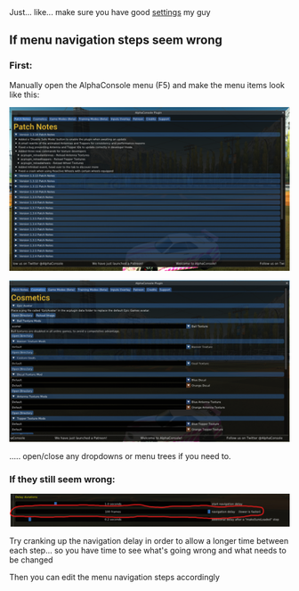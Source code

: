 <br>
<br>

Just... like... make sure you have good [settings](./Settings.md) my guy

## If menu navigation steps seem wrong

### First:

Manually open the AlphaConsole menu (F5) and make the menu items look like this:

![](./images/patch_notes.png)

![](./images/cosmetics.png)

..... open/close any dropdowns or menu trees if you need to.


### If they still seem wrong:

![](./images/crank_dat_bih.png)

Try cranking up the navigation delay in order to allow a longer time between each step... so you have time to see what's going wrong and what needs to be changed

Then you can edit the menu navigation steps accordingly